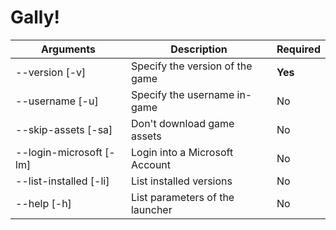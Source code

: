 # Gally!

| Arguments                | Description                         | Required |
| ------------------------ | ----------------------------------- | -------- |
| --version [-v]           | Specify the version of the game     | **Yes**  |
| --username [-u]          | Specify the username in-game        | No       |
| --skip-assets [-sa]      | Don't download game assets          | No       |
| --login-microsoft [-lm]  | Login into a Microsoft Account      | No       |
| --list-installed [-li]   | List installed versions             | No       |
| --help [-h]              | List parameters of the launcher     | No       |
